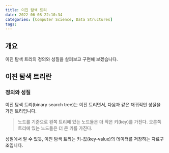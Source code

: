 ```yaml
---
title: 이진 탐색 트리
date: 2022-06-08 22:10:34
categories: [Computer Science, Data Structures]
tags:
---
```


## 개요

이진 탐색 트리의 정의와 성질을 살펴보고 구현해 보겠습니다.


## 이진 탐색 트리란

### 정의와 성질

이진 탐색 트리(binary search tree)는 이진 트리면서, 다음과 같은 재귀적인 성질을 가진 트리입니다.

> 노드를 기준으로 왼쪽 트리에 있는 노드들은 더 작은 키(key)를 가진다. 오른쪽 트리에 있는 노드들은 더 큰 키를 가진다.

성질에서 알 수 있듯, 이진 탐색  트리는 키-값(key-value)의 데이터를 저장하는 자료구조입니다.
